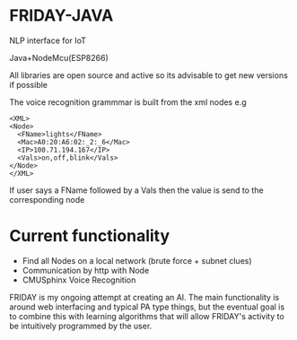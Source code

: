 # FRIDAY-JAVA
NLP interface for IoT

Java+NodeMcu(ESP8266)


All libraries are open source and active so its advisable to get new versions if possible

The voice recognition grammmar is built from the xml nodes
e.g
```
<XML>
<Node>
  <FName>lights</FName>
  <Mac>A0:20:A6:02:_2:_6</Mac>
  <IP>100.71.194.167</IP>
  <Vals>on,off,blink</Vals>
</Node>
</XML>
```
If user says a FName followed by a Vals then the value is send to the corresponding node

# Current functionality
- Find all Nodes on a local network (brute force + subnet clues)
- Communication by http with Node
- CMUSphinx Voice Recognition



FRIDAY is my ongoing attempt at creating an AI. The main functionality is around web interfacing and typical PA type things, but the eventual goal is to combine this with learning algorithms that will allow FRIDAY's activity to be intuitively programmed by the user.

